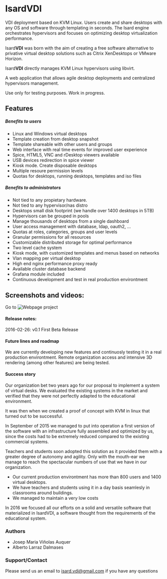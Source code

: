 # Isard**VDI**
VDI deployment based on KVM Linux. Users create and share desktops with any OS and software through templating in seconds. The Isard engine orchestrates hypervisors and focuses on optimizing desktop virtualization performance.

Isard**VDI** was born with the aim of creating a free software alternative to privative virtual desktop solutions such as Citrix XenDesktops or VMware Horizon.

Isard**VDI** directly manages KVM Linux hypervisors using libvirt.

A web application that allows agile desktop deployments and centralized hypervisors management.

Use only for testing purposes. Work in progress. 

## Features
##### Benefits to users
+ Linux and Windows virtual desktops
+ Template creation from desktop snapshot
+ Template shareable with other users and groups
+ Web interface with real time events for improved user experience
+ Spice, HTML5, VNC and rDesktop viewers available
+ USB devices redirection in spice viewer
+ Kiosk mode. Create disposable desktops
+ Multiple resoure permission levels
+ Quotas for desktops, running desktops, templates and iso files

##### Benefits to administrators
+ Not tied to any propietary hardware.
+ Not tied to any hypervisor/nas distro
+ Desktops small disk footprint (we handle over 1400 desktops in 5TB)
+ Hypervisors can be grouped in pools
+ Manage thousands of desktops from a single dashboard
+ User access management with database, ldap, oauth2, ...
+ Quotas at roles, categories, groups and user levels
+ Granular permissions for all resources
+ Customizable distributed storage for optimal performance
+ Two level cache system
+ Kiosk mode, with customized templates and menus based on networks
+ Vlan mapping per virtual desktop
+ High end nginx performance proxy ready
+ Available cluster database backend
+ Grafana module included
+ Continuous development and test in real production environtment

## Screenshots and videos: 

Go to ![Webpage project](http://isard-vdi.github.io/)

#### Release notes:

2016-02-26: v0.1 First Beta Release 

#### Future lines and roadmap

We are currently developing new features and continuosly testing it in a real production environtment.
Remote organization access and intensive 3D rendering (among other features) are being tested.

#### Success story

Our organization bet two years ago for our proposal to implement a system of virtual desks. We evaluated the existing systems in the market and verified that they were not perfectly adapted to the educational environment.

It was then when we created a proof of concept with KVM in linux that turned out to be successful.

In September of 2015 we managed to put into operation a first version of the software with an infrastructure fully assembled and optimized by us, since the costs had to be extremely reduced compared to the existing commercial systems.

Teachers and students soon adopted this solution as it provided them with a greater degree of autonomy and agility. Only with the mouth-ear we manage to reach the spectacular numbers of use that we have in our organization.

+ Our current production environtment has more than 800 users and 1400 virtual desktops. 
+ We have teachers and students using it in a day basis seamlesly in classrooms around buildings.
+ We managed to maintain a very low costs

In 2016 we focused all our efforts on a solid and versatile software that materialized in IsardVDI, a software thought from the requirements of the educational system. 

### Authors
+ Josep Maria Viñolas Auquer
+ Alberto Larraz Dalmases

### Support/Contact
Please send us an email to isard.vdi@gmail.com if you have any questions 
